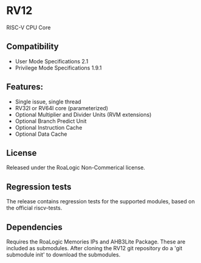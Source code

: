 # RV12
RISC-V CPU Core

## Compatibility
- User Mode Specifications 2.1
- Privilege Mode Specifications 1.9.1

## Features:
- Single issue, single thread
- RV32I or RV64I core (parameterized)
- Optional Multiplier and Divider Units (RVM extensions)
- Optional Branch Predict Unit
- Optional Instruction Cache
- Optional Data Cache

## License
Released under the RoaLogic Non-Commerical license.

## Regression tests
The release contains regression tests for the supported modules, based on the official riscv-tests.

## Dependencies
Requires the RoaLogic Memories IPs and AHB3Lite Package. These are included as submodules.
After cloning the RV12 git repository do a 'git submodule init' to download the submodules.


